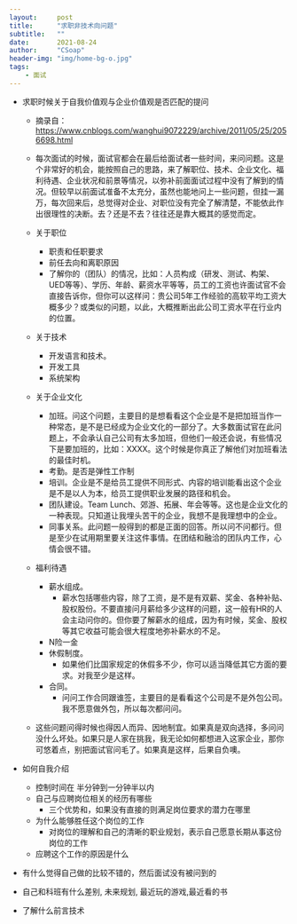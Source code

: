 ```yaml
---
layout:     post
title:      "求职非技术向问题"
subtitle:   ""
date:       2021-08-24
author:     "CSoap"
header-img: "img/home-bg-o.jpg"
tags:
    - 面试
---
```


- 求职时候关于自我价值观与企业价值观是否匹配的提问

    - 摘录自：https://www.cnblogs.com/wanghui9072229/archive/2011/05/25/2056698.html

    - 每次面试的时候，面试官都会在最后给面试者一些时间，来问问题。这是个非常好的机会，能按照自己的思路，来了解职位、技术、企业文化、福利待遇、企业状况和前景等情况，以弥补前面面试过程中没有了解到的情况。但较早以前面试准备不太充分，虽然也能地问上一些问题，但挂一漏万，每次回来后，总觉得对企业、对职位没有完全了解清楚，不能依此作出很理性的决断。去？还是不去？往往还是靠大概其的感觉而定。

    - 关于职位
        - 职责和任职要求
        - 前任去向和离职原因
        - 了解你的（团队）的情况，比如：人员构成（研发、测试、构架、UED等等）、学历、年龄、薪资水平等等，员工的工资也许面试官不会直接告诉你，但你可以这样问：贵公司5年工作经验的高软平均工资大概多少？或类似的问题，以此，大概推断出此公司工资水平在行业内的位置。

    - 关于技术
        - 开发语言和技术。
        - 开发工具
        - 系统架构
    - 关于企业文化
        - 加班。问这个问题，主要目的是想看看这个企业是不是把加班当作一种常态，是不是已经成为企业文化的一部分了。大多数面试官在此问题上，不会承认自己公司有太多加班，但他们一般还会说，有些情况下是要加班的，比如：XXXX。这个时候是你真正了解他们对加班看法的最佳时机。
        - 考勤。是否是弹性工作制
        - 培训。企业是不是给员工提供不同形式、内容的培训能看出这个企业是不是以人为本，给员工提供职业发展的路径和机会。
        - 团队建设。Team Lunch、郊游、拓展、年会等等。这也是企业文化的一种表现。只知道让我埋头苦干的企业，我想不是我理想中的企业。
        - 同事关系。此问题一般得到的都是正面的回答。所以问不问都行。但是至少在试用期里要关注这件事情。在团结和融洽的团队内工作，心情会很不错。
    - 福利待遇
        -  薪水组成。
            - 薪水包括哪些内容，除了工资，是不是有双薪、奖金、各种补贴、股权股份。不要直接问月薪给多少这样的问题，这一般有HR的人会主动问你的。但你要了解薪水的组成，因为有时候，奖金、股权等其它收益可能会很大程度地弥补薪水的不足。
        - N险一金
        - 休假制度。
            - 如果他们比国家规定的休假多不少，你可以适当降低其它方面的要求。对我至少是这样。
        - 合同。
            - 问问工作合同跟谁签，主要目的是看看这个公司是不是外包公司。我不愿意做外包，所以每次都问问。
    - 这些问题问得时候也得因人而异、因地制宜。如果真是双向选择，多问问没什么坏处。如果只是人家在挑我，我无论如何都想进入这家企业，那你可悠着点，别把面试官问毛了。如果真是这样，后果自负噢。

- 如何自我介绍
    - 控制时间在 半分钟到一分钟半以内
    - 自己与应聘岗位相关的经历有哪些
        - 三个优势和，如果没有直接的则满足岗位要求的潜力在哪里
    - 为什么能够胜任这个岗位的工作
        - 对岗位的理解和自己的清晰的职业规划，表示自己愿意长期从事这份岗位的工作
    - 应聘这个工作的原因是什么

- 有什么觉得自己做的比较不错的，然后面试没有被问到的
- 自己和科班有什么差别, 未来规划, 最近玩的游戏,最近看的书
- 了解什么前言技术
